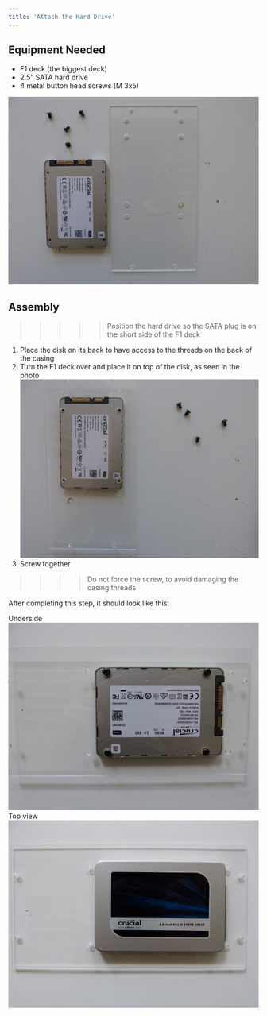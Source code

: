 ```yaml
---
title: 'Attach the Hard Drive'
---
```


## Equipment Needed

* F1 deck (the biggest deck)
* 2.5” SATA hard drive
* 4 metal button head screws \(M 3x5\)

![](P1090054.jpg)

## Assembly

>>>>> Position the hard drive so the SATA plug is on the short side of the F1 deck

1. Place the disk on its back to have access to the threads on the back of the casing
2. Turn the F1 deck over and place it on top of the disk, as seen in the photo    
    ![](P1090053.jpg)
3. Screw together
>>>>  Do not force the screw, to avoid damaging the casing threads    

After completing this step, it should look like this:

Underside    
    ![](P1080929.JPG)
Top view    
    ![](P1080930.JPG)



